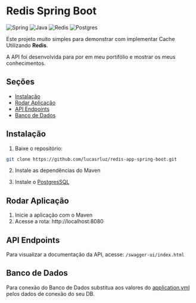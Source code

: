 # Redis Spring Boot

![Spring](https://img.shields.io/badge/spring-%236DB33F.svg?style=for-the-badge&logo=spring&logoColor=white)
![Java](https://img.shields.io/badge/java-%23ED8B00.svg?style=for-the-badge&logo=openjdk&logoColor=white)
![Redis](https://img.shields.io/badge/redis-%23DD0031.svg?style=for-the-badge&logo=redis&logoColor=white)
![Postgres](https://img.shields.io/badge/postgres-%23316192.svg?style=for-the-badge&logo=postgresql&logoColor=white)

Este projeto muito simples para demonstrar com implementar Cache Utilizando **Redis**.

A API foi desenvolvida para por em meu portifólio e mostrar os meus conhecimentos.

## Seções

- [Instalação](#instalação)
- [Rodar Aplicação](#rodar-aplicação)
- [API Endpoints](#api-endpoints)
- [Banco de Dados](#banco-de-dados)

## Instalação

1. Baixe o repositório:

```bash
git clone https://github.com/lucasrluz/redis-app-spring-boot.git
```

2. Instale as dependências do Maven

3. Instale o [PostgresSQL](https://www.postgresql.org/)

## Rodar Aplicação

1. Inicie a aplicação com o Maven
2. Acesse a rota: http://localhost:8080


## API Endpoints
Para visualizar a documentação da API, acesse: `/swagger-ui/index.html`

## Banco de Dados
Para conexão do Banco de Dados substitua aos valores do [application.yml](https://github.com/lucasrluz/note/blob/main/src/main/resources/application.yml) pelos dados de conexão do seu DB.
